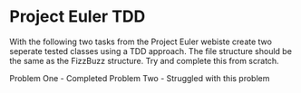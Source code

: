 # Project Euler TDD

With the following two tasks from the Project Euler webiste create two seperate tested classes using a TDD approach. The file structure should be the same as the FizzBuzz structure. Try and complete this from scratch.

Problem One - Completed
Problem Two - Struggled with this problem
